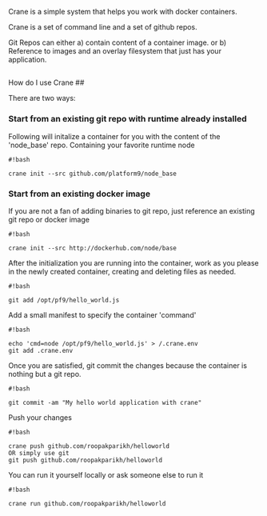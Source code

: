 Crane is a simple system that helps you work with docker containers.

Crane is a set of command line and a set of github repos.

Git Repos can either 
a) contain content of a container image.
or
b) Reference to images and an overlay filesystem that just has your application.

## 
How do I use Crane ##

There are two ways:

### Start from an existing git repo with runtime already installed ###

Following will initalize a container for you with the content of the 'node_base' repo. Containing your favorite runtime node
```
#!bash

crane init --src github.com/platform9/node_base
```


### Start from an existing docker image ###

If you are not a fan of adding binaries to git repo, just reference an existing git repo or docker image

```
#!bash

crane init --src http://dockerhub.com/node/base
```

After the initialization you are running into the container, work as you please in the newly created container, creating and deleting files as needed.


```
#!bash

git add /opt/pf9/hello_world.js
```

Add a small manifest to specify the container 'command'


```
#!bash

echo 'cmd=node /opt/pf9/hello_world.js' > /.crane.env
git add .crane.env

```

Once you are satisfied, git commit the changes because the container is nothing but a git repo.


```
#!bash

git commit -am "My hello world application with crane"
```

Push your changes 

```
#!bash

crane push github.com/roopakparikh/helloworld
OR simply use git
git push github.com/roopakparikh/helloworld

```

You can run it yourself locally or ask someone else to run it


```
#!bash

crane run github.com/roopakparikh/helloworld

```